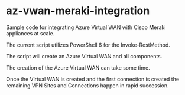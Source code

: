 # az-vwan-meraki-integration
Sample code for integrating Azure Virtual WAN with Cisco Meraki appliances at scale.

The current script utilizes PowerShell 6 for the Invoke-RestMethod.

The script will create an Azure Virtual WAN and all components.

The creation of the Azure Virtual WAN can take some time.

Once the Virtual WAN is created and the first connection is created the remaining VPN Sites and Connections happen in rapid succession. 

